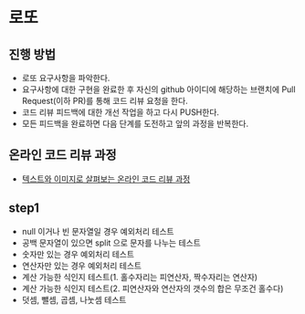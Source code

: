# 로또
## 진행 방법
* 로또 요구사항을 파악한다.
* 요구사항에 대한 구현을 완료한 후 자신의 github 아이디에 해당하는 브랜치에 Pull Request(이하 PR)를 통해 코드 리뷰 요청을 한다.
* 코드 리뷰 피드백에 대한 개선 작업을 하고 다시 PUSH한다.
* 모든 피드백을 완료하면 다음 단계를 도전하고 앞의 과정을 반복한다.

## 온라인 코드 리뷰 과정
* [텍스트와 이미지로 살펴보는 온라인 코드 리뷰 과정](https://github.com/next-step/nextstep-docs/tree/master/codereview)

## step1
- null 이거나 빈 문자열일 경우 예외처리 테스트
- 공백 문자열이 있으면 split 으로 문자를 나누는 테스트
- 숫자만 있는 경우 예외처리 테스트
- 연산자만 있는 경우 예외처리 테스트
- 계산 가능한 식인지 테스트(1. 홀수자리는 피연산자, 짝수자리는 연산자)
- 계산 가능한 식인지 테스트(2. 피연산자와 연산자의 갯수의 합은 무조건 홀수다)
- 덧셈, 뺄셈, 곱셈, 나눗셈 테스트